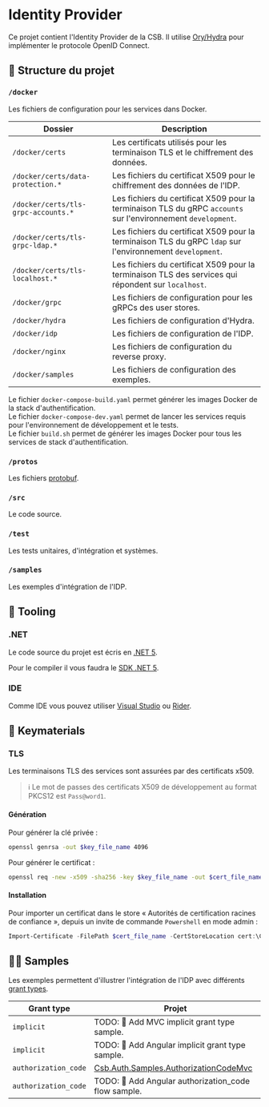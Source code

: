 # Identity Provider

Ce projet contient l'Identity Provider de la CSB.
Il utilise [Ory/Hydra](https://www.ory.sh/hydra) pour implémenter le protocole OpenID Connect.

## 📁 Structure du projet

### `/docker`

Les fichiers de configuration pour les services dans Docker.

| Dossier                             | Description                                                                                                    |
| ----------------------------------- | -------------------------------------------------------------------------------------------------------------- |
| `/docker/certs`                     | Les certificats utilisés pour les terminaison TLS et le chiffrement des données.                               |
| `/docker/certs/data-protection.*`   | Les fichiers du certificat X509 pour le chiffrement des données de l'IDP.                                      |
| `/docker/certs/tls-grpc-accounts.*` | Les fichiers du certificat X509 pour la terminaison TLS du gRPC `accounts` sur l'environnement `development`.  |
| `/docker/certs/tls-grpc-ldap.*`     | Les fichiers du certificat X509 pour la terminaison TLS du gRPC `ldap` sur l'environnement `development`.      |
| `/docker/certs/tls-localhost.*`     | Les fichiers du certificat X509 pour la terminaison TLS des services qui répondent sur `localhost`.            |
| `/docker/grpc`                      | Les fichiers de configuration pour les gRPCs des user stores.                                                  |
| `/docker/hydra`                     | Les fichiers de configuration d'Hydra.                                                                         |
| `/docker/idp`                       | Les fichiers de configuration de l'IDP.                                                                        |
| `/docker/nginx`                     | Les fichiers de configuration du reverse proxy.                                                                |
| `/docker/samples`                   | Les fichiers de configuration des exemples.                                                                    |

Le fichier `docker-compose-build.yaml` permet générer les images Docker de la stack d'authentification.<br />
Le fichier `docker-compose-dev.yaml` permet de lancer les services requis pour l'environnement de développement et le tests.<br />
Le fichier `build.sh` permet de générer les images Docker pour tous les services de stack d'authentification.

### `/protos`

Les fichiers [protobuf](https://developers.google.com/protocol-buffers).

### `/src`

Le code source.

### `/test`

Les tests unitaires, d'intégration et systèmes.

### `/samples`

Les exemples d'intégration de l'IDP.

## 🧰 Tooling

### .NET

Le code source du projet est écris en [.NET 5](https://dot.net).

Pour le compiler il vous faudra le [SDK .NET 5](https://dotnet.microsoft.com/download).

### IDE

Comme IDE vous pouvez utiliser [Visual Studio](https://visualstudio.microsoft.com/en/downloads) ou [Rider](https://www.jetbrains.com/rider).

## 🔑 Keymaterials

### TLS

Les terminaisons TLS des services sont assurées par des certificats x509.

> ℹ️ Le mot de passes des certificats X509 de développement au format PKCS12 est `Pass@word1`.

#### Génération

Pour générer la clé privée :

```bash
openssl genrsa -out $key_file_name 4096
```

Pour générer le certificat : 

```bash
openssl req -new -x509 -sha256 -key $key_file_name -out $cert_file_name -days 9999 -subj "/CN=$host_name/C=NC/L=Nouméa/OU=APP-DEV" -addext "subjectAltName = DNS:$host_name"
```

#### Installation

Pour importer un certificat dans le store « Autorités de certification racines de confiance », depuis un invite de commande `Powershell` en mode admin :

```powershell
Import-Certificate -FilePath $cert_file_name -CertStoreLocation cert:\CurrentUser\Root
```

## 👨‍🍳 Samples

Les exemples permettent d'illustrer l'intégration de l'IDP avec différents [grant types](https://oauth.net/2/grant-types).

| Grant type           | Projet                                                                                 |
| -------------------- | -------------------------------------------------------------------------------------- |
| `implicit`           | TODO: 🚧 Add MVC implicit grant type sample.                                          |
| `implicit`           | TODO: 🚧 Add Angular implicit grant type sample.                                      |
| `authorization_code` | [Csb.Auth.Samples.AuthorizationCodeMvc](samples/Csb.Auth.Samples.AuthorizationCodeMvc) |
| `authorization_code` | TODO: 🚧 Add Angular authorization_code flow sample.                                  |